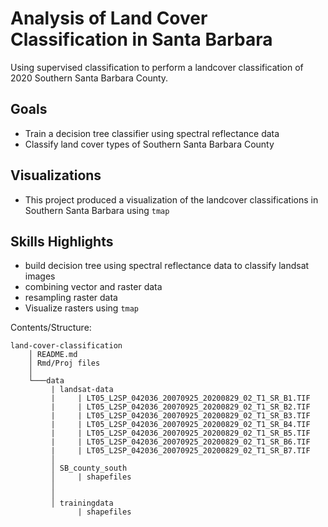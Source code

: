 # Analysis of Land Cover Classification in Santa Barbara
Using supervised classification to perform a landcover classification of 2020 Southern Santa Barbara County.

## Goals
- Train a decision tree classifier using spectral reflectance data
- Classify land cover types of Southern Santa Barbara County


## Visualizations
- This project produced a visualization of the landcover classifications in Southern Santa Barbara using `tmap`


## Skills Highlights
-   build decision tree using spectral reflectance data to classify landsat images
-   combining vector and raster data
-   resampling raster data
-   Visualize rasters using `tmap`



Contents/Structure:


    land-cover-classification
        │ README.md 
        │ Rmd/Proj files
        │ 
        └───data 
             | landsat-data
             |     | LT05_L2SP_042036_20070925_20200829_02_T1_SR_B1.TIF
             |     | LT05_L2SP_042036_20070925_20200829_02_T1_SR_B2.TIF
             |     | LT05_L2SP_042036_20070925_20200829_02_T1_SR_B3.TIF
             |     | LT05_L2SP_042036_20070925_20200829_02_T1_SR_B4.TIF
             |     | LT05_L2SP_042036_20070925_20200829_02_T1_SR_B5.TIF
             |     | LT05_L2SP_042036_20070925_20200829_02_T1_SR_B6.TIF
             |     | LT05_L2SP_042036_20070925_20200829_02_T1_SR_B7.TIF
             │  
             │ SB_county_south
             │     | shapefiles 
             │
             │ 
             │ trainingdata
                   | shapefiles
